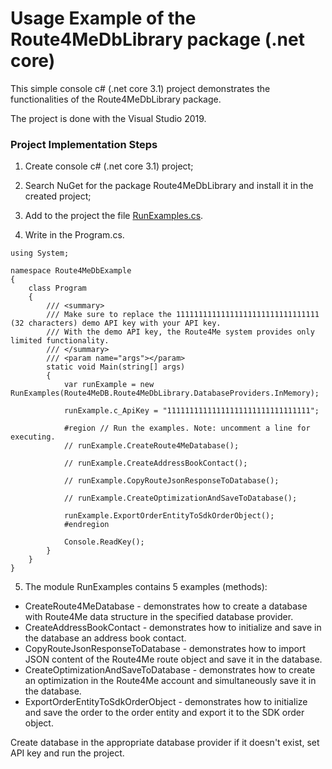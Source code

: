 # Usage Example of the Route4MeDbLibrary package (.net core)


This simple console c# (.net core 3.1) project demonstrates the functionalities of the Route4MeDbLibrary package.

The project is done with the Visual Studio 2019.


### Project Implementation Steps

1. Create console c# (.net core 3.1) project;

2. Search NuGet for the package Route4MeDbLibrary and install it in the created project;

3. Add to the project the file [RunExamples.cs](https://github.com/route4me/route4me-net-core/blob/master/Route4MeDbExample/Route4MeDbExample/RunExamples.cs).

4. Write in the Program.cs.

```
using System;

namespace Route4MeDbExample
{
    class Program
    {
        /// <summary>
        /// Make sure to replace the 11111111111111111111111111111111 (32 characters) demo API key with your API key.
        /// With the demo API key, the Route4Me system provides only limited functionality.
        /// </summary>
        /// <param name="args"></param>
        static void Main(string[] args)
        {
            var runExample = new RunExamples(Route4MeDB.Route4MeDbLibrary.DatabaseProviders.InMemory);

            runExample.c_ApiKey = "11111111111111111111111111111111";

            #region // Run the examples. Note: uncomment a line for executing.
            // runExample.CreateRoute4MeDatabase();

            // runExample.CreateAddressBookContact();

            // runExample.CopyRouteJsonResponseToDatabase();

            // runExample.CreateOptimizationAndSaveToDatabase();

            runExample.ExportOrderEntityToSdkOrderObject();
            #endregion

            Console.ReadKey();
		}
	}
}
```

5. The module RunExamples contains 5 examples (methods):

- CreateRoute4MeDatabase - demonstrates how to create a database with Route4Me data structure in the specified database provider.
- CreateAddressBookContact - demonstrates how to initialize and save in the database an address book contact.
- CopyRouteJsonResponseToDatabase - demonstrates how to import JSON content of the Route4Me route object and save it in the database.
- CreateOptimizationAndSaveToDatabase - demonstrates how to create an optimization in the Route4Me account and simultaneously save it in the database.
- ExportOrderEntityToSdkOrderObject - demonstrates how to initialize and save the order to the order entity and export it to the SDK order object.

Create database in the appropriate database provider if it doesn't exist, set API key and run the project.
